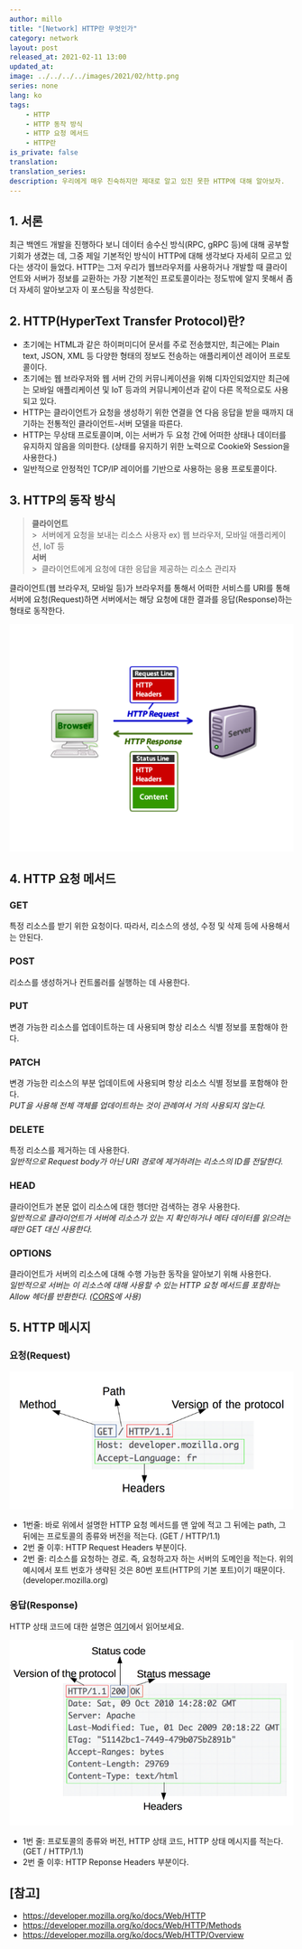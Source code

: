 ```yaml
---
author: millo
title: "[Network] HTTP란 무엇인가"
category: network
layout: post
released_at: 2021-02-11 13:00
updated_at:
image: ../../../../images/2021/02/http.png
series: none
lang: ko
tags:
    - HTTP
    - HTTP 동작 방식
    - HTTP 요청 메서드
    - HTTP란
is_private: false
translation:
translation_series:
description: 우리에게 매우 친숙하지만 제대로 알고 있진 못한 HTTP에 대해 알아보자.
---
```


## 1. 서론

최근 백엔드 개발을 진행하다 보니 데이터 송수신 방식(RPC, gRPC 등)에 대해 공부할 기회가 생겼는 데, 그중 제일 기본적인 방식이 HTTP에 대해 생각보다 자세히 모르고 있다는 생각이 들었다. HTTP는 그저 우리가 웹브라우저를 사용하거나 개발할 때 클라이언트와 서버가 정보를 교환하는 가장 기본적인 프로토콜이라는 정도밖에 알지 못해서 좀 더 자세히 알아보고자 이 포스팅을 작성한다.

## 2. HTTP(HyperText Transfer Protocol)란?

-   초기에는 HTML과 같은 하이퍼미디어 문서를 주로 전송했지만, 최근에는 Plain text, JSON, XML 등 다양한 형태의 정보도 전송하는 애플리케이션 레이어 프로토콜이다.
-   초기에는 웹 브라우저와 웹 서버 간의 커뮤니케이션을 위해 디자인되었지만 최근에는 모바일 애플리케이션 및 IoT 등과의 커뮤니케이션과 같이 다른 목적으로도 사용되고 있다.
-   HTTP는 클라이언트가 요청을 생성하기 위한 연결을 연 다음 응답을 받을 때까지 대기하는 전통적인 클라이언트-서버 모델을 따른다.
-   HTTP는 무상태 프로토콜이며, 이는 서버가 두 요청 간에 어떠한 상태나 데이터를 유지하지 않음을 의미한다. (상태를 유지하기 위한 노력으로 Cookie와 Session을 사용한다.)
-   일반적으로 안정적인 TCP/IP 레이어를 기반으로 사용하는 응용 프로토콜이다.

## 3. HTTP의 동작 방식

> **클라이언트** <br /> > &nbsp;서버에게 요청을 보내는 리소스 사용자 ex) 웹 브라우저, 모바일 애플리케이션, IoT 등 <br /> **서버** <br /> > &nbsp;클라이언트에게 요청에 대한 응답을 제공하는 리소스 관리자

클라이언트(웹 브라우저, 모바일 등)가 브라우저를 통해서 어떠한 서비스를 URI를 통해 서버에 요청(Request)하면 서버에서는 해당 요청에 대한 결과를 응답(Response)하는 형태로 동작한다.

![](../../../../images/2021/02/http-flow.png)

## 4. HTTP 요청 메서드

### GET

특정 리소스를 받기 위한 요청이다. 따라서, 리소스의 생성, 수정 및 삭제 등에 사용해서는 안된다.

### POST

리소스를 생성하거나 컨트롤러를 실행하는 데 사용한다.

### PUT

변경 가능한 리소스를 업데이트하는 데 사용되며 항상 리소스 식별 정보를 포함해야 한다.

### PATCH

변경 가능한 리소스의 부분 업데이트에 사용되며 항상 리소스 식별 정보를 포함해야 한다.<br />
_PUT을 사용해 전체 객체를 업데이트하는 것이 관례여서 거의 사용되지 않는다._

### DELETE

특정 리소스를 제거하는 데 사용한다.<br />
_일반적으로 Request body가 아닌 URI 경로에 제거하려는 리소스의 ID를 전달한다._

### HEAD

클라이언트가 본문 없이 리소스에 대한 헹더만 검색하는 경우 사용한다. <br />
_일반적으로 클라이언트가 서버에 리소스가 있는 지 확인하거나 메타 데이터를 읽으려는 때만 GET 대신 사용한다._

### OPTIONS

클라이언트가 서버의 리소스에 대해 수행 가능한 동작을 알아보기 위해 사용한다. <br />
_일반적으로 서버는 이 리소스에 대해 사용할 수 있는 HTTP 요청 메서드를 포함하는 Allow 헤더를 반환한다. ([CORS](https://millo-l.github.io/Nodejs-express-cors-%EC%82%AC%EC%9A%A9%ED%95%98%EA%B8%B0/)에 사용)_

## 5. HTTP 메시지

### 요청(Request)

![](../../../../images/2021/02/http-request.png)

-   1번줄: 바로 위에서 설명한 HTTP 요청 메서드를 맨 앞에 적고 그 뒤에는 path, 그 뒤에는 프로토콜의 종류와 버전을 적는다. (GET / HTTP/1.1)
-   2번 줄 이후: HTTP Request Headers 부분이다.
-   2번 줄: 리소스를 요청하는 경로. 즉, 요청하고자 하는 서버의 도메인을 적는다. 위의 예시에서 포트 번호가 생략된 것은 80번 포트(HTTP의 기본 포트)이기 때문이다. (developer.mozilla.org)

### 응답(Response)

HTTP 상태 코드에 대한 설명은 [여기](https://millo-L.github.io/HTTP-상태코드-정리하기/)에서 읽어보세요.

![](../../../../images/2021/02/http-response.png)

-   1번 줄: 프로토콜의 종류와 버전, HTTP 상태 코드, HTTP 상태 메시지를 적는다. (GET / HTTP/1.1)
-   2번 줄 이후: HTTP Reponse Headers 부분이다.

## [참고]

-   https://developer.mozilla.org/ko/docs/Web/HTTP
-   https://developer.mozilla.org/ko/docs/Web/HTTP/Methods
-   https://developer.mozilla.org/ko/docs/Web/HTTP/Overview
